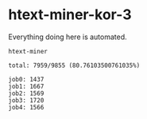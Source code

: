 # htext-miner-kor-3

Everything doing here is automated.

```
htext-miner

total: 7959/9855 (80.76103500761035%)

job0: 1437
job1: 1667
job2: 1569
job3: 1720
job4: 1566
```